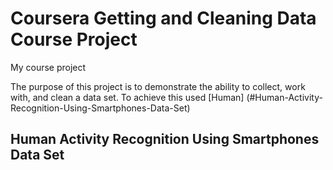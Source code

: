 # Coursera Getting and Cleaning Data Course Project
My course project

The purpose of this project is to demonstrate the ability to collect, work with, and clean a data set.
To achieve this used [Human] (#Human-Activity-Recognition-Using-Smartphones-Data-Set)



## Human Activity Recognition Using Smartphones Data Set
